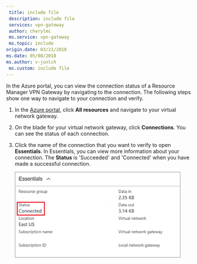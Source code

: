 ```yaml
---
 title: include file
 description: include file
 services: vpn-gateway
 author: cherylmc
 ms.service: vpn-gateway
 ms.topic: include
origin.date: 03/21/2018
ms.date: 05/08/2018
ms.author: v-junlch
 ms.custom: include file
---
```

In the Azure portal, you can view the connection status of a Resource Manager VPN Gateway by navigating to the connection. The following steps show one way to navigate to your connection and verify.

1. In the [Azure portal](http://portal.azure.cn), click **All resources** and navigate to your virtual network gateway.
2. On the blade for your virtual network gateway, click **Connections**. You can see the status of each connection.
3. Click the name of the connection that you want to verify to open **Essentials**. In Essentials, you can view more information about your connection. The **Status** is 'Succeeded' and 'Connected' when you have made a successful connection.

    ![Verify VPN Gateway connection using Azure portal](./media/vpn-gateway-verify-connection-portal-rm-include/connection-succeeded.png)

<!-- ms.date: 05/08/2018 -->